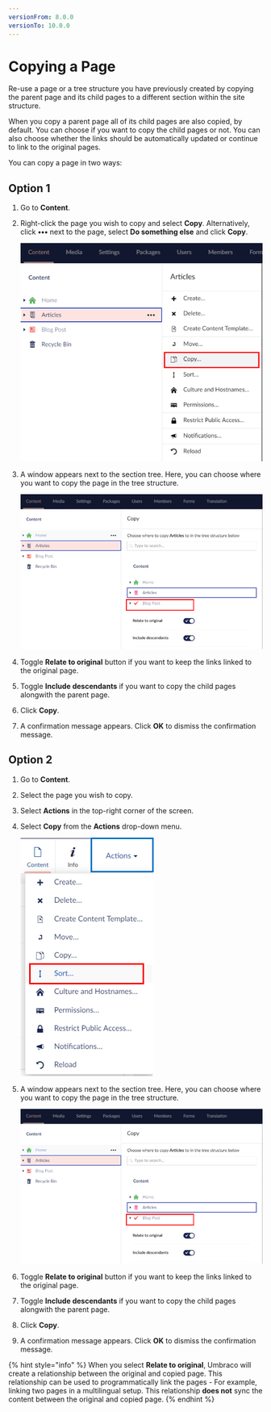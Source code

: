 ```yaml
---
versionFrom: 8.0.0
versionTo: 10.0.0
---
```


# Copying a Page

Re-use a page or a tree structure you have previously created by copying the parent page and its child pages to a different section within the site structure.

When you copy a parent page all of its child pages are also copied, by default. You can choose if you want to copy the child pages or not. You can also choose whether the links should be automatically updated or continue to link to the original pages.

You can copy a page in two ways:

## Option 1

1. Go to **Content**.
2. Right-click the page you wish to copy and select **Copy**. Alternatively, click **•••** next to the page, select **Do something else** and click **Copy**.

    ![Copy Menu 1](images/Copy-menu-v9.png)
3. A window appears next to the section tree. Here, you can choose where you want to copy the page in the tree structure.

     ![Copy Option 1](images/Copy-options-v9.png)

4. Toggle **Relate to original** button if you want to keep the links linked to the original page.
5. Toggle **Include descendants** if you want to copy the child pages alongwith the parent page.
6. Click **Copy**.
7. A confirmation message appears. Click **OK** to dismiss the confirmation message.

## Option 2

1. Go to **Content**.
2. Select the page you wish to copy.
3. Select **Actions** in the top-right corner of the screen.
4. Select **Copy** from the **Actions** drop-down menu.

    ![Actions Menu](images/Actions-menu-v9.png)

5. A window appears next to the section tree. Here, you can choose where you want to copy the page in the tree structure.

     ![Copy Option 1](images/Copy-options-v9.png)

6. Toggle **Relate to original** button if you want to keep the links linked to the original page.
7. Toggle **Include descendants** if you want to copy the child pages alongwith the parent page.
8. Click **Copy**.
9. A confirmation message appears. Click **OK** to dismiss the confirmation message.

{% hint style="info" %}
When you select **Relate to original**, Umbraco will create a relationship between the original and copied page. This relationship can be used to programmatically link the pages - For example, linking two pages in a multilingual setup. This relationship **does not** sync the content between the original and copied page.
{% endhint %}
